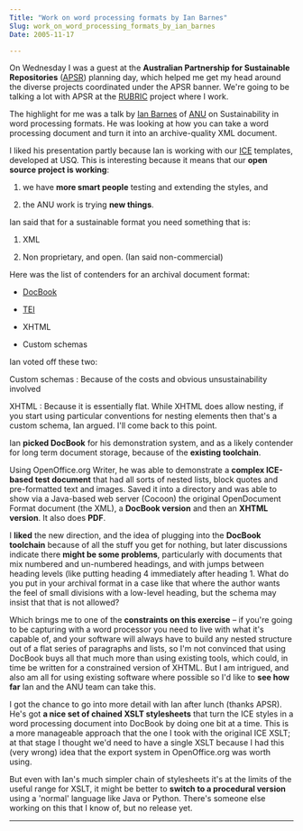 ```yaml
---
Title: "Work on word processing formats by Ian Barnes"
Slug: work_on_word_processing_formats_by_ian_barnes
Date: 2005-11-17

---
```

<div>

On Wednesday I was a guest at the **Australian Partnership for
Sustainable Repositories** ([APSR](http://www.apsr.edu.au/)) planning
day, which helped me get my head around the diverse projects coordinated
under the APSR banner. We're going to be talking a lot with APSR at the
[RUBRIC](http://www.rubric.edu.au/) project where I work.

The highlight for me was a talk by [Ian
Barnes](http://www.bloglines.com/blog/barnes) of
[ANU](http://www.anu.edu.au/) on Sustainability in word processing
formats. He was looking at how you can take a word processing document
and turn it into an archive-quality XML document.

I liked his presentation partly because Ian is working with our
[ICE](http://ice.usq.edu.au/) templates, developed at USQ. This is
interesting because it means that our **open source project is
working**:

1.  we have **more smart people** testing and extending the styles, and

2.  the ANU work is trying **new things**.

Ian said that for a sustainable format you need something that is:

1.  XML

2.  Non proprietary, and open. (Ian said non-commercial)

Here was the list of contenders for an archival document format:

-   [DocBook](http://www.docbook.org/)

-   [TEI](http://www.tei-c.org/)

-   XHTML

-   Custom schemas

Ian voted off these two:

Custom schemas
:   Because of the costs and obvious unsustainability involved

XHTML
:   Because it is essentially flat. While XHTML does allow nesting, if
    you start using particular conventions for nesting elements then
    that's a custom schema, Ian argued. I'll come back to this point.

Ian **picked DocBook** for his demonstration system, and as a likely
contender for long term document storage, because of the **existing
toolchain**.

Using OpenOffice.org Writer, he was able to demonstrate a **complex
ICE-based test document** that had all sorts of nested lists, block
quotes and pre-formatted text and images. Saved it into a directory and
was able to show via a Java-based web server (Cocoon) the original
OpenDocument Format document (the XML), a **DocBook version** and then
an **XHTML version**. It also does **PDF**.

I **liked** the new direction, and the idea of plugging into the
**DocBook toolchain** because of all the stuff you get for nothing, but
later discussions indicate there **might be some problems**,
particularly with documents that mix numbered and un-numbered headings,
and with jumps between heading levels (like putting heading 4
immediately after heading 1. What do you put in your archival format in
a case like that where the author wants the feel of small divisions with
a low-level heading, but the schema may insist that that is not allowed?

Which brings me to one of the **constraints on this exercise** – if
you're going to be capturing with a word processor you need to live with
what it's capable of, and your software will always have to build any
nested structure out of a flat series of paragraphs and lists, so I'm
not convinced that using DocBook buys all that much more than using
existing tools, which could, in time be written for a constrained
version of XHTML. But I am intrigued, and also am all for using existing
software where possible so I'd like to **see how far** Ian and the ANU
team can take this.

I got the chance to go into more detail with Ian after lunch (thanks
APSR). He's got **a nice set of chained XSLT stylesheets** that turn the
ICE styles in a word processing document into DocBook by doing one bit
at a time. This is a more manageable approach that the one I took with
the original ICE XSLT; at that stage I thought we'd need to have a
single XSLT because I had this (very wrong) idea that the export system
in OpenOffice.org was worth using.

But even with Ian's much simpler chain of stylesheets it's at the limits
of the useful range for XSLT, it might be better to **switch to a
procedural version** using a 'normal' language like Java or Python.
There's someone else working on this that I know of, but no release yet.

****

</div>
